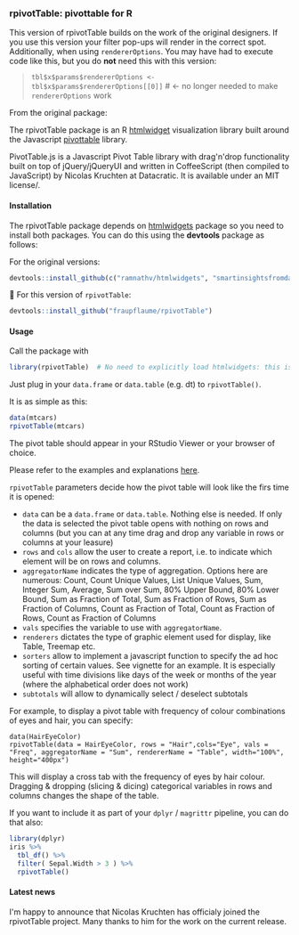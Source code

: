 ### rpivotTable:  pivottable for R

This version of rpivotTable builds on the work of the original designers. If you use this version your filter pop-ups will render in the correct spot. Additionally, when using `rendererOptions`. You may have had to execute code like this, but you do <b>not</b> need this with this version:

>`tbl$x$params$rendererOptions <- tbl$x$params$rendererOptions[[0]]` # <- no longer needed to make `rendererOptions` work

From the original package:

The rpivotTable package is an R [htmlwidget](http://htmlwidgets.org) visualization library built around the Javascript [pivottable](http://nicolas.kruchten.com/pivottable/examples/) library.

PivotTable.js is a Javascript Pivot Table library with drag'n'drop functionality built on top of jQuery/jQueryUI and  written in CoffeeScript  (then compiled to JavaScript) by Nicolas Kruchten at Datacratic. It is available under an MIT license/.

#### Installation

The rpivotTable package depends on  [htmlwidgets](https://github.com/ramnathv/htmlwidgets) package so you need to install both packages. You can do this using the **devtools** package as follows:

For the original versions:

```R
devtools::install_github(c("ramnathv/htmlwidgets", "smartinsightsfromdata/rpivotTable"))
```

:vomiting_face: For this version of `rpivotTable`:

```R
devtools::install_github("fraupflaume/rpivotTable")
```

#### Usage

Call the package with

```R
library(rpivotTable)  # No need to explicitly load htmlwidgets: this is done automatically
```
Just plug in your `data.frame` or `data.table` (e.g. dt) to `rpivotTable()`.

It is as simple as this:

```R
data(mtcars)
rpivotTable(mtcars)
```
The pivot table should appear in your RStudio Viewer or your browser of choice.

Please refer to the examples and explanations [here](https://github.com/nicolaskruchten/pivottable/wiki/Parameters). 

`rpivotTable` parameters decide how the pivot table will look like the firs time it is opened:

* `data` can be a `data.frame` or `data.table`. Nothing else is needed.  If only the data is selected the pivot table opens with nothing on rows and columns (but you can at any time drag and drop any variable in rows or columns at your leasure)
* `rows` and `cols` allow the user to create a report, i.e. to indicate which element will be on rows and columns.
* `aggregatorName` indicates the type of aggregation. Options here are numerous: Count, Count Unique Values, List Unique Values, Sum, Integer Sum, Average, Sum over Sum, 80% Upper Bound, 80% Lower Bound, Sum as Fraction of Total, Sum as Fraction of Rows, Sum as Fraction of Columns, Count as Fraction of Total, Count as Fraction of Rows, Count as Fraction of Columns
* `vals` specifies the variable to use with `aggregatorName`. 
* `renderers` dictates the type of graphic element used for display, like Table, Treemap etc.
* `sorters` allow to implement a javascript function to specify the ad hoc sorting of certain values. See vignette for an example. It is especially useful with time divisions like days of the week or months of the year (where the alphabetical order does not work)
* `subtotals` will allow  to dynamically select / deselect subtotals

For example, to display a pivot table with frequency of colour combinations of eyes and hair, you can specify:

```
data(HairEyeColor)
rpivotTable(data = HairEyeColor, rows = "Hair",cols="Eye", vals = "Freq", aggregatorName = "Sum", rendererName = "Table", width="100%", height="400px")
```

This will display a cross tab with the frequency of eyes by hair colour. Dragging & dropping (slicing & dicing) categorical variables in rows and columns changes the shape of the table.

If you want to include it as part of your `dplyr` / `magrittr` pipeline, you can do that also:

```R
library(dplyr)
iris %>%
  tbl_df() %>%
  filter( Sepal.Width > 3 ) %>%
  rpivotTable()
```

#### Latest news

I'm happy to announce that Nicolas Kruchten has officialy joined the rpivotTable project. Many thanks to him for the work on the current release.
